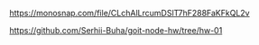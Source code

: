 https://monosnap.com/file/CLchAlLrcumDSlT7hF288FaKFkQL2v

https://github.com/Serhii-Buha/goit-node-hw/tree/hw-01